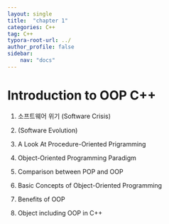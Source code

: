 ```yaml
---
layout: single
title:  "chapter 1"
categories: C++
tag: C++
typora-root-url: ../
author_profile: false
sidebar:
    nav: "docs"
---
```


# Introduction to OOP C++

1. 소프트웨어 위기 (Software Crisis)

2. (Software Evolution)

3. A Look At Procedure-Oriented Prigramming

4. Object-Oriented Programming Paradigm

5. Comparison between POP and OOP

6. Basic Concepts of Object-Oriented Programming

7. Benefits of OOP

8. Object including OOP in C++

   
